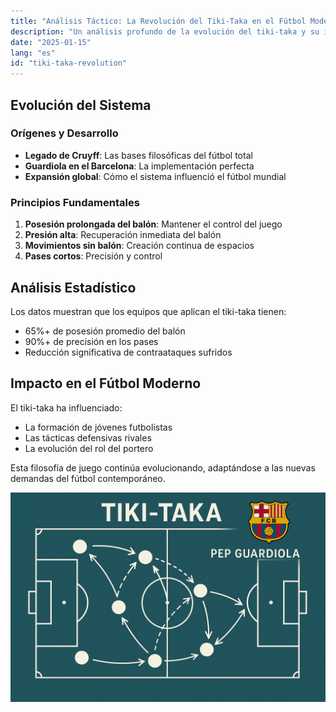 ```yaml
---
title: "Análisis Táctico: La Revolución del Tiki-Taka en el Fútbol Moderno"
description: "Un análisis profundo de la evolución del tiki-taka y su impacto en el fútbol contemporáneo"
date: "2025-01-15"
lang: "es"
id: "tiki-taka-revolution"
---
```


## Evolución del Sistema

### Orígenes y Desarrollo
- **Legado de Cruyff**: Las bases filosóficas del fútbol total
- **Guardiola en el Barcelona**: La implementación perfecta
- **Expansión global**: Cómo el sistema influenció el fútbol mundial

### Principios Fundamentales
1. **Posesión prolongada del balón**: Mantener el control del juego
2. **Presión alta**: Recuperación inmediata del balón
3. **Movimientos sin balón**: Creación continua de espacios
4. **Pases cortos**: Precisión y control

## Análisis Estadístico

Los datos muestran que los equipos que aplican el tiki-taka tienen:
- 65%+ de posesión promedio del balón
- 90%+ de precisión en los pases
- Reducción significativa de contraataques sufridos

## Impacto en el Fútbol Moderno

El tiki-taka ha influenciado:
- La formación de jóvenes futbolistas
- Las tácticas defensivas rivales
- La evolución del rol del portero

Esta filosofía de juego continúa evolucionando, adaptándose a las nuevas demandas del fútbol contemporáneo.

![Tiki Taka example](../../../assets/tiki-taka-revolution/example.png)